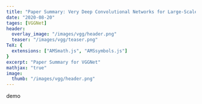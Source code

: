 ```yaml
---
title: "Paper Summary: Very Deep Convolutional Networks for Large-Scale Image Recognition"
date: "2020-08-20"
tages: [VGGNet]
header:
  overlay_image: "/images/vgg/header.png"
  teaser: "/images/vgg/teaser.png"
TeX: {
  extensions: ["AMSmath.js", "AMSsymbols.js"]
}
excerpt: "Paper Summary for VGGNet"
mathjax: "true"
image:
  thumb: "/images/vgg/header.png"
---
```


demo
